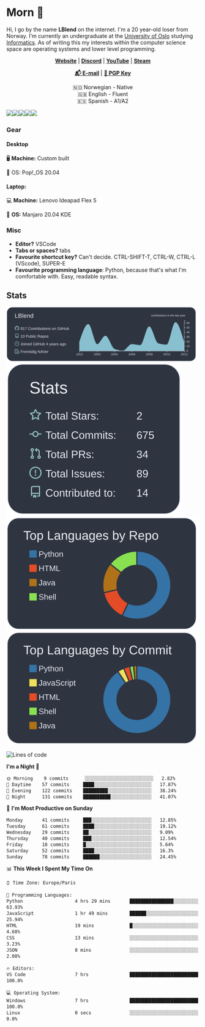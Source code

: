 # Morn 👋

Hi, I go by the name **LBlend** on the internet. I'm a 20 year-old loser from Norway. I'm currently an undergraduate at the [University of Oslo](https://www.uio.no/english/) studying [Informatics](https://en.wikipedia.org/wiki/Informatics). As of writing this my interests within the computer science space are operating systems and lower level programming.

<p align="center">
  <strong><a href="https://lblend.moe">Website</a></strong> |
  <strong><a href="https://discord.com/users/170506717140877312">Discord</a></strong> |
  <strong><a href="https://www.youtube.com/channel/UCBXEB_WzQIzF98gMNw8xAEQ">YouTube</a></strong> |
  <strong><a href="https://steamcommunity.com/id/lblend">Steam</a></strong>
</p>

<p align="center">
  <strong><a href="mailto:lblend@protonmail.com">📬 E-mail</a></strong> |
  <strong><a href="https://gist.github.com/LBlend/01074be02600b957f5e4e3b4389b27d9">🔑 PGP Key</a></strong>
</p>

<p align="center">
  🇳🇴 Norwegian - Native
  <br>
  🇬🇧 English - Fluent
  <br>
  🇪🇸 Spanish - A1/A2
</p>

<a href="https://www.python.org/"><img src="https://img.shields.io/badge/python%20-%2314354C.svg?&style=for-the-badge&logo=python&logoColor=white"/></a><a href="https://en.wikipedia.org/wiki/HTML5"><img src="https://img.shields.io/badge/html5%20-%23E34F26.svg?&style=for-the-badge&logo=html5&logoColor=white"/></a><a href="https://en.wikipedia.org/wiki/Cascading_Style_Sheets"><img src="https://img.shields.io/badge/css3%20-%231572B6.svg?&style=for-the-badge&logo=css3&logoColor=white"/></a><a href="https://www.mongodb.com/"><img src ="https://img.shields.io/badge/MongoDB-%234ea94b.svg?&style=for-the-badge&logo=mongodb&logoColor=white"/></a><a href="https://git-scm.com/"><img src="https://img.shields.io/badge/git%20-%23F05033.svg?&style=for-the-badge&logo=git&logoColor=white"/></a>


### Gear

#### Desktop

🖥 **Machine:** Custom built

🐧 OS: Pop!_OS 20.04

#### Laptop:

💻 **Machine:** Lenovo Ideapad Flex 5

🐧 **OS:** Manjaro 20.04 KDE


### Misc

* **Editor?** VSCode
* **Tabs or spaces?** tabs
* **Favourite shortcut key?** Can't decide. CTRL-SHIFT-T, CTRL-W, CTRL-L (VScode), SUPER-E
* **Favourite programming language**: Python, because that's what I'm comfortable with. Easy, readable syntax.


## Stats

[![](https://raw.githubusercontent.com/LBlend/LBlend/master/profile-summary-card-output/nord_dark/0-profile-details.svg)](https://github.com/LBlend)[![](https://raw.githubusercontent.com/LBlend/LBlend/master/profile-summary-card-output/nord_dark/3-stats.svg)](https://github.com/LBlend)[![](https://raw.githubusercontent.com/LBlend/LBlend/master/profile-summary-card-output/nord_dark/1-repos-per-language.svg)](https://github.com/LBlend)[![](https://raw.githubusercontent.com/LBlend/LBlend/master/profile-summary-card-output/nord_dark/2-most-commit-language.svg)](https://github.com/LBlend)


<!--START_SECTION:waka-->
![Lines of code](https://img.shields.io/badge/From%20Hello%20World%20I%27ve%20Written-94894%20lines%20of%20code-blue)

**I'm a Night 🦉** 

```text
🌞 Morning    9 commits      ░░░░░░░░░░░░░░░░░░░░░░░░░   2.82% 
🌆 Daytime    57 commits     ████░░░░░░░░░░░░░░░░░░░░░   17.87% 
🌃 Evening    122 commits    █████████░░░░░░░░░░░░░░░░   38.24% 
🌙 Night      131 commits    ██████████░░░░░░░░░░░░░░░   41.07%

```
📅 **I'm Most Productive on Sunday** 

```text
Monday       41 commits     ███░░░░░░░░░░░░░░░░░░░░░░   12.85% 
Tuesday      61 commits     ████░░░░░░░░░░░░░░░░░░░░░   19.12% 
Wednesday    29 commits     ██░░░░░░░░░░░░░░░░░░░░░░░   9.09% 
Thursday     40 commits     ███░░░░░░░░░░░░░░░░░░░░░░   12.54% 
Friday       18 commits     █░░░░░░░░░░░░░░░░░░░░░░░░   5.64% 
Saturday     52 commits     ████░░░░░░░░░░░░░░░░░░░░░   16.3% 
Sunday       78 commits     ██████░░░░░░░░░░░░░░░░░░░   24.45%

```


📊 **This Week I Spent My Time On** 

```text
⌚︎ Time Zone: Europe/Paris

💬 Programming Languages: 
Python                   4 hrs 29 mins       ████████████████░░░░░░░░░   63.93% 
JavaScript               1 hr 49 mins        ██████░░░░░░░░░░░░░░░░░░░   25.94% 
HTML                     19 mins             █░░░░░░░░░░░░░░░░░░░░░░░░   4.68% 
CSS                      13 mins             ░░░░░░░░░░░░░░░░░░░░░░░░░   3.23% 
JSON                     8 mins              ░░░░░░░░░░░░░░░░░░░░░░░░░   2.08%

🔥 Editors: 
VS Code                  7 hrs               █████████████████████████   100.0%

💻 Operating System: 
Windows                  7 hrs               █████████████████████████   100.0% 
Linux                    0 secs              ░░░░░░░░░░░░░░░░░░░░░░░░░   0.0%

```


<!--END_SECTION:waka-->
